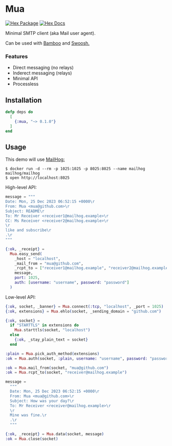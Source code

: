 # Mua

[![Hex Package](https://img.shields.io/hexpm/v/mua.svg)](https://hex.pm/packages/mua)
[![Hex Docs](https://img.shields.io/badge/hex-docs-blue.svg)](https://hexdocs.pm/mua)

Minimal SMTP client (aka Mail user agent).

Can be used with [Bamboo](https://github.com/ruslandoga/bamboo_mua) and [Swoosh.](https://hexdocs.pm/swoosh/Swoosh.Adapters.Mua.html)

### Features

- Direct messaging (no relays)
- Inderect messaging (relays)
- Minimal API
- Processless

## Installation

```elixir
defp deps do
  [
    {:mua, "~> 0.1.0"}
  ]
end
```

## Usage

This demo will use [MailHog:](https://github.com/mailhog/MailHog)

```console
$ docker run -d --rm -p 1025:1025 -p 8025:8025 --name mailhog mailhog/mailhog
$ open http://localhost:8025
```

High-level API:

```elixir
message = """
Date: Mon, 25 Dec 2023 06:52:15 +0000\r
From: Mua <mua@github.com>\r
Subject: README\r
To: Mr Receiver <receiver1@mailhog.example>\r
CC: Ms Receiver <receiver2@mailhog.example>\r
\r
like and subscribe\r
.\r
"""

{:ok, _receipt} =
  Mua.easy_send(
    _host = "localhost",
    _mail_from = "mua@github.com",
    _rcpt_to = ["receiver1@mailhog.example", "receiver2@mailhog.example"],
    message,
    port: 1025,
    auth: [username: "username", password: "password"] 
  )
```

Low-level API:

```elixir
{:ok, socket, _banner} = Mua.connect(:tcp, "localhost", _port = 1025)
{:ok, extensions} = Mua.ehlo(socket, _sending_domain = "github.com")

{:ok, socket} = 
  if "STARTTLS" in extensions do
    Mua.starttls(socket, "localhost")
  else
    {:ok, _stay_plain_text = socket}
  end

:plain = Mua.pick_auth_method(extensions)
:ok = Mua.auth(socket, :plain, username: "username", password: "password")

:ok = Mua.mail_from(socket, "mua@github.com")
:ok = Mua.rcpt_to(socket, "receiver@mailhog.example")

message =
  """
  Date: Mon, 25 Dec 2023 06:52:15 +0000\r
  From: Mua <mua@github.com>\r
  Subject: How was your day?\r
  To: Mr Receiver <receiver@mailhog.example>\r
  \r
  Mine was fine.\r
  .\r
  """

{:ok, _receipt} = Mua.data(socket, message)
:ok = Mua.close(socket)
```
